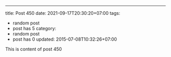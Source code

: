 ---
title: Post 450
date: 2021-09-17T20:30:20+07:00
tags:
  - random post
  - post has 5
category:
  - random post
  - post has 0
updated: 2015-07-08T10:32:26+07:00

This is content of post 450